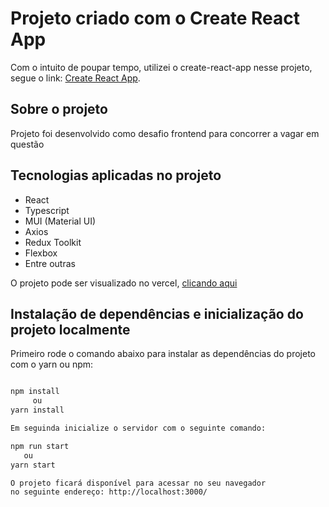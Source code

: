 # Projeto criado com o Create React App

Com o intuito de poupar tempo, utilizei o create-react-app nesse projeto, segue o link: [Create React App](https://github.com/facebook/create-react-app).

## Sobre o projeto

Projeto foi desenvolvido como desafio frontend para concorrer a vagar em questão

## Tecnologias aplicadas no projeto

- React
- Typescript
- MUI (Material UI)
- Axios
- Redux Toolkit
- Flexbox
- Entre outras

O projeto pode ser visualizado no vercel, [clicando aqui](https://code-challenge-metlife.vercel.app/)

## Instalação de dependências e inicialização do projeto localmente

Primeiro rode o comando abaixo para instalar as dependências do projeto com o yarn ou npm:

```bash

npm install
     ou
yarn install

Em seguinda inicialize o servidor com o seguinte comando:

npm run start
   ou
yarn start

O projeto ficará disponível para acessar no seu navegador
no seguinte endereço: http://localhost:3000/

```
